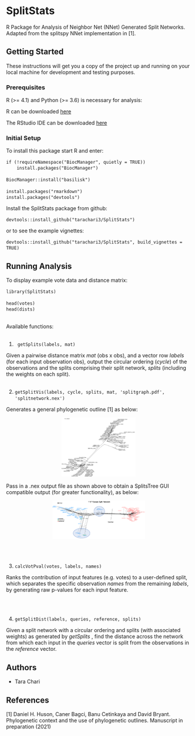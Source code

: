 # SplitStats

R Package for Analysis of Neighbor Net (NNet) Generated Split Networks.
Adapted from the splitspy NNet implementation in [1].


## Getting Started

These instructions will get you a copy of the project up and running on your local machine for development and testing purposes.

### Prerequisites

R (>= 4.1) and Python (>= 3.6) is necessary for analysis:

R can be downloaded [here](https://cran.r-project.org/mirrors.html)

The RStudio IDE can be downloaded [here](https://rstudio.com/products/rstudio/download/)

### Initial Setup

To install this package start R and enter:
```
if (!requireNamespace("BiocManager", quietly = TRUE))
    install.packages("BiocManager")

BiocManager::install("basilisk")

install.packages("rmarkdown") 
install.packages("devtools")

```

Install the SplitStats package from github:
```
devtools::install_github("tarachari3/SplitStats")
```
or to see the example vignettes:

```
devtools::install_github("tarachari3/SplitStats", build_vignettes = TRUE)
```


## Running Analysis

To display example vote data and distance matrix:
```
library(SplitStats)

head(votes)
head(dists)
```
<br />
Available functions:
<br /><br />

1. ``` getSplits(labels, mat)```

Given a pairwise distance matrix _mat_ (obs x obs), and a vector row _labels_ (for each input observation obs), output the circular ordering (_cycle_) of the observations and the splits comprising their split network, _splits_  (including the weights on each split).
<br /><br />


2. ```getSplitVis(labels, cycle, splits, mat, 'splitgraph.pdf', 'splitnetwork.nex')```

Generates a general phylogenetic outline [1] as below:

<p align="center">
  <img src="https://github.com/tarachari3/SplitStats/blob/main/splitgraph.png" width="40%" height="40%">
</p> 

Pass in a .nex output file as shown above to obtain a SplitsTree GUI compatible output (for greater functionality), as below:
<p align="center">
  <img src="https://github.com/pachterlab/CP_2021/blob/main/116senate.png" width="50%" height="50%">
</p>

<br /><br />


3. ```calcVotPval(votes, labels, names)```

Ranks the contribution of input features (e.g. votes) to a user-defined split, which separates the specific observation _names_ from the remaining _labels_, by generating raw p-values for each input feature.

<br /><br />


4. ```getSplitDist(labels, queries, reference, splits)```

Given a split network with a circular ordering and splits (with associated weights) as generated by _getSplits_ ,
find the distance across the network from which each input in the _queries_ vector is split from the observations in the _reference_ vector.




## Authors

* Tara Chari

## References

[1] Daniel H. Huson, Caner Bagci, Banu Cetinkaya and David Bryant. Phylogenetic context and the use of phylogenetic outlines. Manuscript in preparation (2021)

